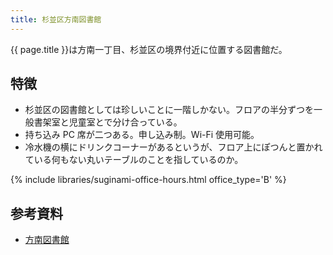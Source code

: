 ```yaml
---
title: 杉並区方南図書館
---
```


{{ page.title }}は方南一丁目、杉並区の境界付近に位置する図書館だ。

## 特徴

* 杉並区の図書館としては珍しいことに一階しかない。フロアの半分ずつを一般書架室と児童室とで分け合っている。
* 持ち込み PC 席が二つある。申し込み制。Wi-Fi 使用可能。
* 冷水機の横にドリンクコーナーがあるというが、フロア上にぽつんと置かれている何もない丸いテーブルのことを指しているのか。

{% include libraries/suginami-office-hours.html office_type='B' %}

## 参考資料

* [方南図書館](https://www.library.city.suginami.tokyo.jp/facilities/hounan.html)
